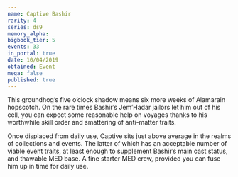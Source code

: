 ```yaml
---
name: Captive Bashir
rarity: 4
series: ds9
memory_alpha:
bigbook_tier: 5
events: 33
in_portal: true
date: 10/04/2019
obtained: Event
mega: false
published: true
---
```


This groundhog’s five o’clock shadow means six more weeks of Alamarain hopscotch. On the rare times Bashir’s Jem’Hadar jailors let him out of his cell, you can expect some reasonable help on voyages thanks to his worthwhile skill order and smattering of anti-matter traits. 

Once displaced from daily use, Captive sits just above average in the realms of collections and events. The latter of which has an acceptable number of viable event traits, at least enough to supplement Bashir’s main cast status, and thawable MED base. A fine starter MED crew, provided you can fuse him up in time for daily use.
